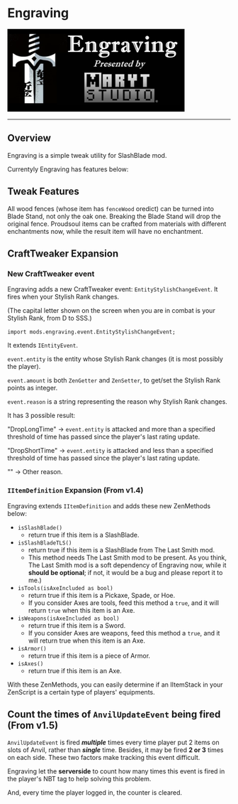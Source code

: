 # Engraving

![](src/main/resources/logo.png)

-----------------

## Overview

Engraving is a simple tweak utility for SlashBlade mod.

Currentyly Engraving has features below:

## Tweak Features

All wood fences (whose item has `fenceWood` oredict) can be turned into Blade Stand, not only the oak one.
Breaking the Blade Stand will drop the original fence.
Proudsoul items can be crafted from materials with different enchantments now, while the result item will have no enchantment.

## CraftTweaker Expansion

### New CraftTweaker event 

Engraving adds a new CraftTweaker event: `EntityStylishChangeEvent`. It fires when your Stylish Rank changes.

(The capital letter shown on the screen when you are in combat is your Stylish Rank, from D to SSS.)

```zenscript
import mods.engraving.event.EntityStylishChangeEvent;
```

It extends `IEntityEvent`.

`event.entity` is the entity whose Stylish Rank changes (it is most possibly the player). 

`event.amount` is both `ZenGetter` and `ZenSetter`, to get/set the Stylish Rank points as integer.

`event.reason` is a string representing the reason why Stylish Rank changes.

It has 3 possible result:

"DropLongTime" -> `event.entity` is attacked and more than a specified threshold of time has passed since the player's last rating update.

"DropShortTime" -> `event.entity` is attacked and less than a specified threshold of time has passed since the player's last rating update.

"" -> Other reason.

### `IItemDefinition` Expansion (From v1.4)

Engraving extends `IItemDefinition` and adds these new ZenMethods below:

- `isSlashBlade()` 
  - return true if this item is a SlashBlade.
- `isSlashBladeTLS()`
  - return true if this item is a SlashBlade from The Last Smith mod.
  - This method needs The Last Smith mod to be present. As you think, The Last Smith mod is a soft dependency of Engraving now, while it **should be optional**; if not, it would be a bug and please report it to me.)
- `isTools(isAxeIncluded as bool)`
  - return true if this item is a Pickaxe, Spade, or Hoe.
  - If you consider Axes are tools, feed this method a `true`, and it will return `true` when this item is an Axe.
- `isWeapons(isAxeIncluded as bool)`
  - return true if this item is a Sword.
  - If you consider Axes are weapons, feed this method a `true`, and it will return true when this item is an Axe.
- `isArmor()`
  - return true if this item is a piece of Armor.
- `isAxes()`
  - return true if this item is an Axe.

With these ZenMethods, you can easily determine if an IItemStack in your ZenScript is a certain type of players' equipments.

## Count the times of `AnvilUpdateEvent` being fired (From v1.5)

`AnvilUpdateEvent` is fired **_multiple_** times every time player put 2 items on slots of Anvil, rather than **_single_** time. Besides, it may be fired **2 or 3** times on each side. These two factors make tracking this event difficult.

Engraving let the **serverside** to count how many times this event is fired in the player's NBT tag to help solving this problem.

And, every time the player logged in, the counter is cleared.
